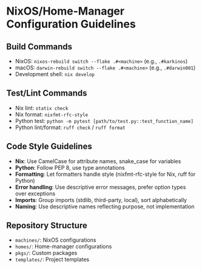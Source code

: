 # NixOS/Home-Manager Configuration Guidelines

## Build Commands
- NixOS: `nixos-rebuild switch --flake .#<machine>` (e.g., `.#karkinos`)
- macOS: `darwin-rebuild switch --flake .#<machine>` (e.g., `.#darwin001`)
- Development shell: `nix develop`

## Test/Lint Commands
- Nix lint: `statix check`
- Nix format: `nixfmt-rfc-style`
- Python test: `python -m pytest [path/to/test.py::test_function_name]`
- Python lint/format: `ruff check` / `ruff format`

## Code Style Guidelines
- **Nix**: Use CamelCase for attribute names, snake_case for variables
- **Python**: Follow PEP 8, use type annotations
- **Formatting**: Let formatters handle style (nixfmt-rfc-style for Nix, ruff for Python)
- **Error handling**: Use descriptive error messages, prefer option types over exceptions
- **Imports**: Group imports (stdlib, third-party, local), sort alphabetically
- **Naming**: Use descriptive names reflecting purpose, not implementation

## Repository Structure
- `machines/`: NixOS configurations
- `homes/`: Home-manager configurations
- `pkgs/`: Custom packages
- `templates/`: Project templates